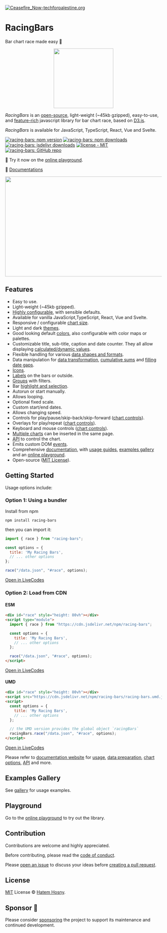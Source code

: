 [![Ceasefire_Now-techforpalestine.org](https://img.shields.io/badge/%F0%9F%87%B5%F0%9F%87%B8_Ceasefire_Now-techforpalestine.org-D83838?color=D83838)](https://www.techforpalestine.org)

# RacingBars

Bar chart race made easy 🎉

<p align="center">
<img width="192" src="https://racing-bars.hatemhosny.dev/img/logo.png"></img>
</p>

_RacingBars_ is an [open-source](https://github.com/hatemhosny/racing-bars), light-weight (~45kb gzipped), easy-to-use, and [feature-rich](#features) javascript library for bar chart race, based on <a href="https://d3js.org" target="_blank" className="external">D3.js</a>.

_RacingBars_ is available for JavaScript, TypeScript, React, Vue and Svelte.

[![racing-bars: npm version](https://img.shields.io/npm/v/racing-bars)](https://www.npmjs.com/package/racing-bars)
[![racing-bars: npm downloads](https://img.shields.io/npm/dw/racing-bars)](https://www.npmjs.com/package/racing-bars)
[![racing-bars: jsdelivr downloads](https://data.jsdelivr.com/v1/package/npm/racing-bars/badge?style=rounded)](https://www.jsdelivr.com/package/npm/racing-bars)
[![license - MIT](https://img.shields.io/github/license/hatemhosny/racing-bars)](https://github.com/hatemhosny/racing-bars/blob/develop/LICENSE)
[![racing-bars: GitHub repo](https://img.shields.io/github/stars/hatemhosny/racing-bars?style=social)](https://github.com/hatemhosny/racing-bars)

🎡 Try it now on the [online playground](https://racing-bars.hatemhosny.dev/playground).

📖 [Documentations](https://racing-bars.hatemhosny.dev)

<p align="center">
<img height="322" width="716" src="https://racing-bars.hatemhosny.dev/img/racing-bars.gif"></img>
</p>

## Features

- Easy to use.
- Light-weight (~45kb gzipped).
- [Highly configurable](https://racing-bars.hatemhosny.dev/documentation/options), with sensible defaults.
- Available for vanilla JavaScript,TypeScript, React, Vue and Svelte.
- Responsive / configurable [chart size](https://racing-bars.hatemhosny.dev/guides/chart-size).
- Light and dark [themes](https://racing-bars.hatemhosny.dev/guides/themes-styles).
- Good looking default [colors](https://racing-bars.hatemhosny.dev/guides/colors), also configurable with color maps or palettes.
- Customizable title, sub-title, caption and date counter. They all allow displaying [calculated/dynamic values](https://racing-bars.hatemhosny.dev/guides/dynamic-values).
- Flexible handling for various [data shapes and formats](https://racing-bars.hatemhosny.dev/documentation/data).
- Data manipulation for [data transformation](https://racing-bars.hatemhosny.dev/documentation/options#datatransform), [cumulative sums](https://racing-bars.hatemhosny.dev/documentation/data#cumulative-sum) and [filling date gaps](https://racing-bars.hatemhosny.dev/documentation/data#filling-gaps-in-data).
- [Icons](https://racing-bars.hatemhosny.dev/guides/icons).
- [Labels](https://racing-bars.hatemhosny.dev/guides/labels) on the bars or outside.
- [Groups](https://racing-bars.hatemhosny.dev/guides/groups) with filters.
- Bar [highlight and selection](https://racing-bars.hatemhosny.dev/guides/highlight-select).
- Autorun or start manually.
- Allows looping.
- Optional fixed scale.
- Custom start/end dates.
- Allows changing speed.
- Controls for play/pause/skip-back/skip-forward ([chart controls](https://racing-bars.hatemhosny.dev/guides/chart-controls)).
- Overlays for play/repeat ([chart controls](https://racing-bars.hatemhosny.dev/guides/chart-controls)).
- Keyboard and mouse controls ([chart controls](https://racing-bars.hatemhosny.dev/guides/chart-controls)).
- [Multiple charts](https://racing-bars.hatemhosny.dev/guides/multiple-charts) can be inserted in the same page.
- [API](https://racing-bars.hatemhosny.dev/documentation/api) to control the chart.
- Emits custom DOM [events](https://racing-bars.hatemhosny.dev/documentation/events).
- Comprehensive [documentation](https://racing-bars.hatemhosny.dev/category/documentation/), with [usage guides](https://racing-bars.hatemhosny.dev/category/guides), [examples gallery](https://racing-bars.hatemhosny.dev/category/gallery) and an [online playground](https://racing-bars.hatemhosny.dev/playground).
- Open-source ([MIT License](https://racing-bars.hatemhosny.dev/license)).

## Getting Started

Usage options include:

### Option 1: Using a bundler

Install from npm

```shell
npm install racing-bars
```

then you can import it:

<!-- prettier-ignore-start -->

```js
import { race } from "racing-bars";

const options = {
  title: 'My Racing Bars',
  // ... other options
};

race("/data.json", "#race", options);
```

[Open in LiveCodes](https://livecodes.io/?x=id/k9djehhdtzq)

### Option 2: Load from CDN

#### ESM

```html
<div id="race" style="height: 80vh"></div>
<script type="module">
  import { race } from "https://cdn.jsdelivr.net/npm/racing-bars";

  const options = {
    title: 'My Racing Bars',
    // ... other options
  };

  race("/data.json", "#race", options);
</script>
```

[Open in LiveCodes](https://livecodes.io/?x=id/ztr5k5yayjh)

#### UMD

```html
<div id="race" style="height: 80vh"></div>
<script src="https://cdn.jsdelivr.net/npm/racing-bars/racing-bars.umd.js"></script>
<script>
  const options = {
    title: 'My Racing Bars',
    // ... other options
  };

  // the UMD version provides the global object `racingBars`
  racingBars.race("/data.json", "#race", options);
</script>
```

[Open in LiveCodes](https://livecodes.io/?x=id/zen24gm8irn)

<!-- prettier-ignore-end -->

Please refer to [documentation website](https://racing-bars.hatemhosny.dev/) for [usage](https://racing-bars.hatemhosny.dev/getting-started/usage), [data preparation](https://racing-bars.hatemhosny.dev/documentation/data), [chart options](https://racing-bars.hatemhosny.dev/documentation/options), [API](https://racing-bars.hatemhosny.dev/documentation/api) and more.

## Examples Gallery

See [gallery](https://racing-bars.hatemhosny.dev/category/gallery/) for usage examples.

## Playground

Go to the [online playground](https://racing-bars.hatemhosny.dev/playground/) to try out the library.

## Contribution

Contributions are welcome and highly appreciated.

Before contributing, please read the [code of conduct](https://github.com/hatemhosny/racing-bars/blob/develop/CODE_OF_CONDUCT.md).

Please [open an issue](https://github.com/hatemhosny/racing-bars/issues/new) to discuss your ideas before [creating a pull request](https://github.com/hatemhosny/racing-bars/pulls).

## License

[MIT](https://github.com/hatemhosny/racing-bars/blob/develop/LICENSE) License © [Hatem Hosny](https://github.com/hatemhosny).

## Sponsor 💚

Please consider [sponsoring](https://racing-bars.hatemhosny.dev/sponsor) the project to support its maintenance and continued development.
